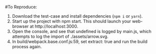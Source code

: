 #To Reproduce:

1. Download the test-case and install dependencies (`npm i` or `yarn`).
2. Start up the project with npm start. This should launch your web-browser at http://localhost:3000.
3. Open the console, and see that undefined is logged by main.js, which attempts to log the import of ./assets/arrow.svg.
4. In build/webpack.base.conf.js:59, set extract: true and run the build process again.
